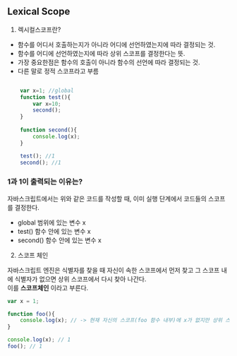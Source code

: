 ## Lexical Scope

1. 렉시컬스코프란?
- 함수를 어디서 호출하는지가 아니라 어디에 선언하였는지에 따라 결정되는 것.
- 함수를 어디에 선언하였는지에 따라 상위 스코프를 결정한다는 뜻.
- 가장 중요한점은 함수의 호출이 아니라 함수의 선언에 따라 결정되는 것.
- 다른 말로 정적 스코프라고 부름 

```javascript

    var x=1; //global
    function test(){
        var x=10;
        second();
    }
    
    function second(){
        console.log(x);
    }

    test(); //1
    second(); //1
```

### 1과 1이 출력되는 이유는?

자바스크립트에서는 위와 같은 코드를 작성할 때, 이미 실행 단계에서 코드들의 스코프를 결정한다.   

- global 범위에 있는 변수 x
- test() 함수 안에 있는 변수 x
- second() 함수 안에 있는 변수 x


2. 스코프 체인

자바스크립트 엔진은 식별자를 찾을 때 자신이 속한 스코프에서 먼저 찾고 그 스코프 내에 식별자가 없으면 상위 스코프에서 다시 찾아 나간다.   
이를 **스코프체인** 이라고 부른다.

```javascript
var x = 1;

function foo(){
    console.log(x); // -> 현재 자신의 스코프(foo 함수 내부)에 x가 없지만 상위 스코프인 전역에서 x를 찾는다.
}

console.log(x); // 1
foo(); // 1
```
